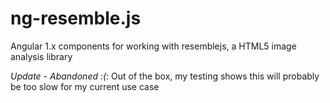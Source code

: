 # ng-resemble.js
Angular 1.x components for working with resemblejs, a HTML5 image analysis library

*Update - Abandoned :(*: Out of the box, my testing shows this will probably be too slow for my current use case
